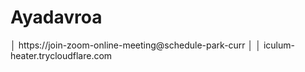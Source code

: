 # Ayadavroa
│ https://join-zoom-online-meeting@schedule-park-curr │ │ iculum-heater.trycloudflare.com

